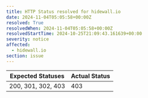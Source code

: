 ```yaml
---
title: HTTP Status resolved for hidewall.io
date: 2024-11-04T05:05:58+00:00Z
resolved: True
resolvedWhen: 2024-11-04T05:05:58+00:00Z
resolvedStartTime: 2024-10-25T21:09:43.161639+00:00
severity: notice
affected:
  - hidewall.io
section: issue
---
```


| Expected Statuses | Actual Status  |
|-------------------|----------------|
| 200, 301, 302, 403 | 403 |
